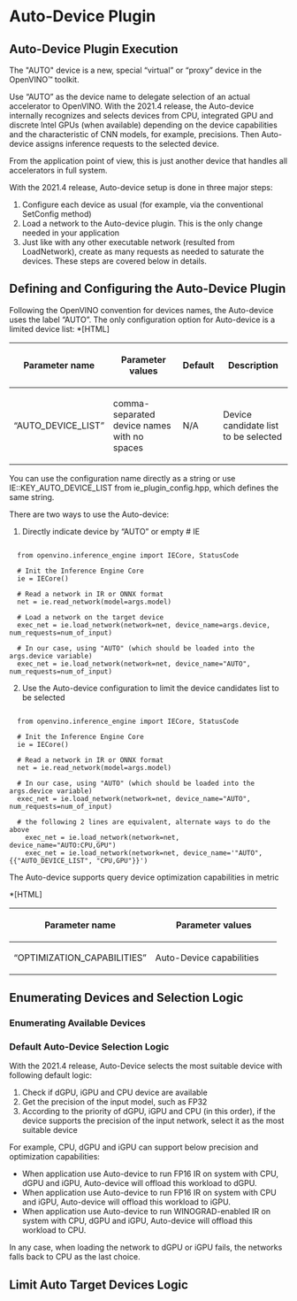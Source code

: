 

# Auto-Device Plugin

## Auto-Device Plugin Execution
The "AUTO" device is a new, special “virtual” or “proxy” device in the OpenVINO™ toolkit.

Use “AUTO” as the device name to delegate selection of an actual accelerator to OpenVINO. With the 2021.4 release, the Auto-device internally recognizes and selects devices from CPU, integrated GPU and discrete Intel GPUs (when available) depending on the device capabilities and the characteristic of CNN models, for example, precisions. Then Auto-device assigns inference requests to the selected device.

From the application point of view, this is just another device that handles all accelerators in full system.

With the 2021.4 release, Auto-device setup is done in three major steps:

1. Configure each device as usual (for example, via the conventional SetConfig method)
2. Load a network to the Auto-device plugin. This is the only change needed in your application
3. Just like with any other executable network (resulted from LoadNetwork), create as many requests as needed to saturate the devices. These steps are covered below in details.

## Defining and Configuring the Auto-Device Plugin
Following the OpenVINO convention for devices names, the Auto-device uses the label “AUTO”. The only configuration option for Auto-device is a limited device list:
*[HTML]
<table class="table">
<colgroup>
<col style="width: 17%" />
<col style="width: 41%" />
<col style="width: 7%" />
<col style="width: 35%" />
</colgroup>
<thead>
<tr class="row-odd"><th class="head"><p>Parameter name</p></th>
<th class="head"><p>Parameter values</p></th>
<th class="head"><p>Default</p></th>
<th class="head"><p>Description</p></th>
</tr>
</thead>
<tbody>
<tr class="row-even"><td><p>“AUTO_DEVICE_LIST”</p></td>
<td><p>comma-separated device names with no spaces</p></td>
<td><p>N/A</p></td>
<td><p>Device candidate list to be selected</p></td>
</tr>
</tbody>
</table>

You can use the configuration name directly as a string or use IE::KEY_AUTO_DEVICE_LIST from ie_plugin_config.hpp, which defines the same string.

There are two ways to use the Auto-device:
1. Directly indicate device by “AUTO” or empty # IE
<pre><code>
  from openvino.inference_engine import IECore, StatusCode

  # Init the Inference Engine Core
  ie = IECore()

  # Read a network in IR or ONNX format
  net = ie.read_network(model=args.model)

  # Load a network on the target device
  exec_net = ie.load_network(network=net, device_name=args.device, num_requests=num_of_input)
  
  # In our case, using "AUTO" (which should be loaded into the args.device variable)
  exec_net = ie.load_network(network=net, device_name="AUTO", num_requests=num_of_input)
</code></pre>

2. Use the Auto-device configuration to limit the device candidates list to be selected
<pre><code>
  from openvino.inference_engine import IECore, StatusCode

  # Init the Inference Engine Core
  ie = IECore()

  # Read a network in IR or ONNX format
  net = ie.read_network(model=args.model)

  # In our case, using "AUTO" (which should be loaded into the args.device variable)
  exec_net = ie.load_network(network=net, device_name="AUTO", num_requests=num_of_input)
  
  # the following 2 lines are equivalent, alternate ways to do the above
    exec_net = ie.load_network(network=net, device_name="AUTO:CPU,GPU")
    exec_net = ie.load_network(network=net, device_name='"AUTO", {{"AUTO_DEVICE_LIST", "CPU,GPU"}}') 
</code></pre>

The Auto-device supports query device optimization capabilities in metric

*[HTML]
<table class="table">
<colgroup>
<col style="width: 53%" />
<col style="width: 47%" />
</colgroup>
<thead>
<tr class="row-odd"><th class="head"><p>Parameter name</p></th>
<th class="head"><p>Parameter values</p></th>
</tr>
</thead>
<tbody>
<tr class="row-even"><td><p>“OPTIMIZATION_CAPABILITIES”</p></td>
<td><p>Auto-Device capabilities</p></td>
</tr>
</tbody>
</table>

## Enumerating Devices and Selection Logic

### Enumerating Available Devices

### Default Auto-Device Selection Logic
With the 2021.4 release, Auto-Device selects the most suitable device with following default logic:
1. Check if dGPU, iGPU and CPU device are available
2. Get the precision of the input model, such as FP32
3. According to the priority of dGPU, iGPU and CPU (in this order), if the device supports the precision of the input network, select it as the most suitable device

For example, CPU, dGPU and iGPU can support below precision and optimization capabilities:

* When application use Auto-device to run FP16 IR on system with CPU, dGPU and iGPU, Auto-device will offload this workload to dGPU.
* When application use Auto-device to run FP16 IR on system with CPU and iGPU, Auto-device will offload this workload to iGPU.
* When application use Auto-device to run WINOGRAD-enabled IR on system with CPU, dGPU and iGPU, Auto-device will offload this workload to CPU.

In any case, when loading the network to dGPU or iGPU fails, the networks falls back to CPU as the last choice.

## Limit Auto Target Devices Logic

